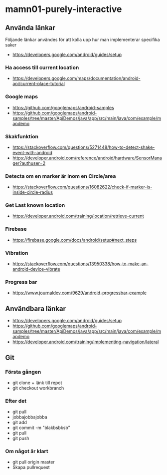 # mamn01-purely-interactive

## Använda länkar ##
Följande länkar användes för att kolla upp hur man implementerar specifika saker

* https://developers.google.com/android/guides/setup
### Ha access till current location ###
* https://developers.google.com/maps/documentation/android-api/current-place-tutorial

### Google maps ###
* https://github.com/googlemaps/android-samples
* https://github.com/googlemaps/android-samples/tree/master/ApiDemos/java/app/src/main/java/com/example/mapdemo


### Skakfunktion ###
* https://stackoverflow.com/questions/5271448/how-to-detect-shake-event-with-android
* https://developer.android.com/reference/android/hardware/SensorManager?authuser=2

### Detecta om en marker är inom en Circle/area ###
* https://stackoverflow.com/questions/16082622/check-if-marker-is-inside-circle-radius

### Get Last known location ###
* https://developer.android.com/training/location/retrieve-current

### Firebase ###
* https://firebase.google.com/docs/android/setup#next_steps

### Vibration ###
* https://stackoverflow.com/questions/13950338/how-to-make-an-android-device-vibrate

### Progress bar ###
* https://www.journaldev.com/9629/android-progressbar-example


## Användbara länkar ##
* https://developers.google.com/android/guides/setup
* https://github.com/googlemaps/android-samples/tree/master/ApiDemos/java/app/src/main/java/com/example/mapdemo
* https://developer.android.com/training/implementing-navigation/lateral

## Git ##

### Första gången ###

* git clone + länk till repot
* git checkout workbranch

### Efter det ###

* git pull
* jobbajobbajobba
* git add 
* git commit -m "blakbsbksb"
* git pull
* git push

### Om något är klart ###

* git pull origin master
* Skapa pullrequest
